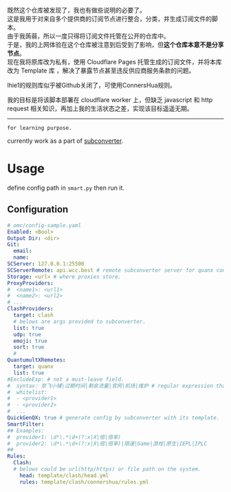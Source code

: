 既然这个仓库被发现了，我也有做些说明的必要了。  
这是我用于对来自多个提供商的订阅节点进行整合，分类，并生成订阅文件的脚本。  
由于我蒟蒻，所以一度只得将订阅文件托管在公开的仓库中。  
于是，我的上网体验在这个仓库被注意到后受到了影响，但**这个仓库本意不是分享节点**。  
现在我将原库改为私有，使用 Cloudflare Pages 托管生成的订阅文件，并将本库改为 Template 库 ，解决了暴露节点甚至违反供应商服务条款的问题。

lhie1的规则库似乎被Github关闭了，可使用ConnersHua规则。

我的目标是将该脚本部署在 cloudflare worker 上，但缺乏 javascript 和 http request 相关知识，再加上我的生活状态之差，实现该目标遥遥无期。

----
```
for learning purpose.
```
currently work as a part of [subconverter](https://github.com/tindy2013/subconverter).
# Usage
define config path in `smart.py` then run it.
## Configuration
```yaml
# omc/config-sample.yaml
Enabled: <Bool>
Output Dir: <dir>
Git:
  email: 
  name: 
SCServer: 127.0.0.1:25500
SCServerRemote: api.wcc.best # remote subconverter server for quanx config.
Storage: <url> # where proxies store.
ProxyProviders:
#  <name1>: <url1>
#  <name2>: <url2>
# ...
ClashProviders:
  target: clash
  # belows are args provided to subconverter.
  list: true
  udp: true
  emoji: true
  sort: true
  #
QuantumultXRemotes: 
  target: quanx
  list: true
#ExcludeExp: # not a must-leave field.
#  syntax: 奈飞小铺|过期时间|剩余流量|官网|机场|维护 # regular expression that is given to subsconverter.
#  whitelist: 
#  - <provider1>
#  - <provider2>
#  ...
QuickGenQX: true # generate config by subconverter with its template.
SmartFilter: 
## Examples:
#  provider1: \d*\.*\d+(?:x|X|倍|倍率)
#  provider2: \d*\.*\d+(?:x|X|倍|倍率)|限速|Game|游戏|原生|IEPL|IPLC
##
Rules:
  Clash:
  # belows could be url(http/https) or file path on the system. 
    head: template/clash/head.yml
    rules: template/clash/connershua/rules.yml 
```